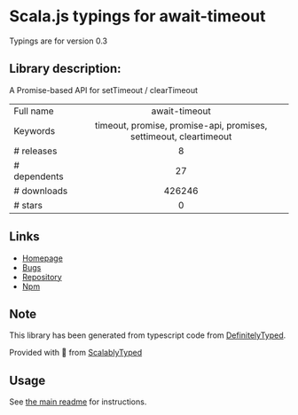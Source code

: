 
# Scala.js typings for await-timeout

Typings are for version 0.3

## Library description:
A Promise-based API for setTimeout / clearTimeout

|                    |                 |
| ------------------ | :-------------: |
| Full name          | await-timeout |
| Keywords           | timeout, promise, promise-api, promises, settimeout, cleartimeout |
| # releases         | 8 |
| # dependents       | 27 |
| # downloads        | 426246 |
| # stars            | 0 |

## Links
- [Homepage](https://github.com/vitalets/await-timeout#readme)
- [Bugs](https://github.com/vitalets/await-timeout/issues)
- [Repository](https://github.com/vitalets/await-timeout)
- [Npm](https://www.npmjs.com/package/await-timeout)
    


## Note
This library has been generated from typescript code from [DefinitelyTyped](https://definitelytyped.org).

Provided with :purple_heart: from [ScalablyTyped](https://github.com/oyvindberg/ScalablyTyped)

## Usage
See [the main readme](../../readme.md) for instructions.


